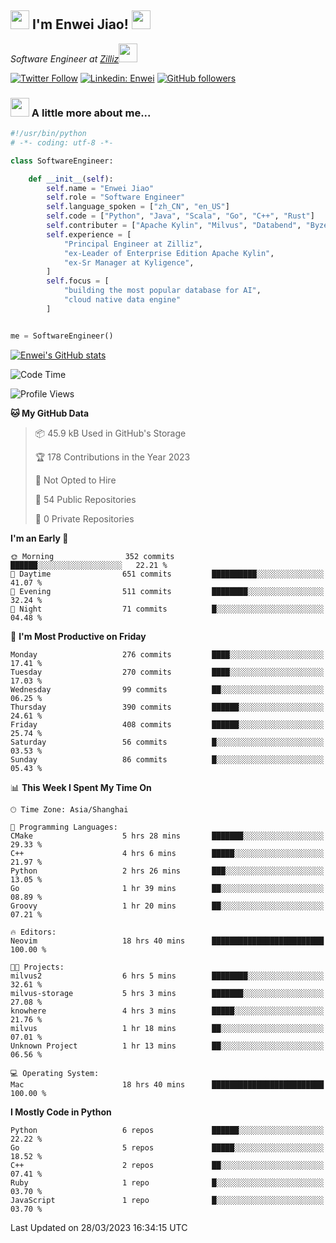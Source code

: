 <h2><img src="https://emojis.slackmojis.com/emojis/images/1531849430/4246/blob-sunglasses.gif?1531849430" width="30"/> I'm  Enwei Jiao! <img src="https://media.giphy.com/media/juBt25nT1KGys/giphy.gif" width=30> </h2>
<!-- <img align='right' src="https://media.giphy.com/media/M9gbBd9nbDrOTu1Mqx/giphy.gif" width="230"> -->
<p><em>Software Engineer at <a href="https://zilliz.com/">Zilliz</a><img src="https://media.giphy.com/media/WUlplcMpOCEmTGBtBW/giphy.gif" width="30"></em></p>

[![Twitter Follow](https://img.shields.io/twitter/follow/misteranmol?label=Follow)](https://twitter.com/intent/follow?screen_name=EnweiJiao)
[![Linkedin: Enwei](https://img.shields.io/badge/-enwei-blue?style=&logo=Linkedin&logoColor=white&link=https://www.linkedin.com/in/enwei-jiao-41192a97)](https://www.linkedin.com/in/enwei-jiao-41192a97/)
[![GitHub followers](https://img.shields.io/github/followers/jiaoew1991?label=Follow&style=social)](https://github.com/jiaoew1991)


### <img src="https://media.giphy.com/media/VgCDAzcKvsR6OM0uWg/giphy.gif" width="30"> A little more about me...  

```python
#!/usr/bin/python
# -*- coding: utf-8 -*-

class SoftwareEngineer:

    def __init__(self):
        self.name = "Enwei Jiao"
        self.role = "Software Engineer"
        self.language_spoken = ["zh_CN", "en_US"]
        self.code = ["Python", "Java", "Scala", "Go", "C++", "Rust"]
        self.contributer = ["Apache Kylin", "Milvus", "Databend", "Byzer-Lang"]
        self.experience = [
            "Principal Engineer at Zilliz",
            "ex-Leader of Enterprise Edition Apache Kylin",
            "ex-Sr Manager at Kyligence",
        ]
        self.focus = [
            "building the most popular database for AI",
            "cloud native data engine"
        ]


me = SoftwareEngineer()
```

[![Enwei's GitHub stats](https://github-readme-stats.vercel.app/api?username=jiaoew1991&count_private=true&show_icons=true)](https://github.com/jiaoew1991/jiaoew1991)

<!-- [![Top Langs](https://github-readme-stats.vercel.app/api/top-langs/?username=jiaoew1991&layout=compact)](https://github.com/jiaoew1991/jiaoew1991) -->

<!--START_SECTION:waka-->
![Code Time](http://img.shields.io/badge/Code%20Time-594%20hrs%201%20min-blue)

![Profile Views](http://img.shields.io/badge/Profile%20Views-1-blue)

**🐱 My GitHub Data** 

> 📦 45.9 kB Used in GitHub's Storage 
 > 
> 🏆 178 Contributions in the Year 2023
 > 
> 🚫 Not Opted to Hire
 > 
> 📜 54 Public Repositories 
 > 
> 🔑 0 Private Repositories 
 > 
**I'm an Early 🐤** 

```text
🌞 Morning                352 commits         ██████░░░░░░░░░░░░░░░░░░░   22.21 % 
🌆 Daytime                651 commits         ██████████░░░░░░░░░░░░░░░   41.07 % 
🌃 Evening                511 commits         ████████░░░░░░░░░░░░░░░░░   32.24 % 
🌙 Night                  71 commits          █░░░░░░░░░░░░░░░░░░░░░░░░   04.48 % 
```
📅 **I'm Most Productive on Friday** 

```text
Monday                   276 commits         ████░░░░░░░░░░░░░░░░░░░░░   17.41 % 
Tuesday                  270 commits         ████░░░░░░░░░░░░░░░░░░░░░   17.03 % 
Wednesday                99 commits          ██░░░░░░░░░░░░░░░░░░░░░░░   06.25 % 
Thursday                 390 commits         ██████░░░░░░░░░░░░░░░░░░░   24.61 % 
Friday                   408 commits         ██████░░░░░░░░░░░░░░░░░░░   25.74 % 
Saturday                 56 commits          █░░░░░░░░░░░░░░░░░░░░░░░░   03.53 % 
Sunday                   86 commits          █░░░░░░░░░░░░░░░░░░░░░░░░   05.43 % 
```


📊 **This Week I Spent My Time On** 

```text
🕑︎ Time Zone: Asia/Shanghai

💬 Programming Languages: 
CMake                    5 hrs 28 mins       ███████░░░░░░░░░░░░░░░░░░   29.33 % 
C++                      4 hrs 6 mins        █████░░░░░░░░░░░░░░░░░░░░   21.97 % 
Python                   2 hrs 26 mins       ███░░░░░░░░░░░░░░░░░░░░░░   13.05 % 
Go                       1 hr 39 mins        ██░░░░░░░░░░░░░░░░░░░░░░░   08.89 % 
Groovy                   1 hr 20 mins        ██░░░░░░░░░░░░░░░░░░░░░░░   07.21 % 

🔥 Editors: 
Neovim                   18 hrs 40 mins      █████████████████████████   100.00 % 

🐱‍💻 Projects: 
milvus2                  6 hrs 5 mins        ████████░░░░░░░░░░░░░░░░░   32.61 % 
milvus-storage           5 hrs 3 mins        ███████░░░░░░░░░░░░░░░░░░   27.08 % 
knowhere                 4 hrs 3 mins        █████░░░░░░░░░░░░░░░░░░░░   21.76 % 
milvus                   1 hr 18 mins        ██░░░░░░░░░░░░░░░░░░░░░░░   07.01 % 
Unknown Project          1 hr 13 mins        ██░░░░░░░░░░░░░░░░░░░░░░░   06.56 % 

💻 Operating System: 
Mac                      18 hrs 40 mins      █████████████████████████   100.00 % 
```

**I Mostly Code in Python** 

```text
Python                   6 repos             ██████░░░░░░░░░░░░░░░░░░░   22.22 % 
Go                       5 repos             █████░░░░░░░░░░░░░░░░░░░░   18.52 % 
C++                      2 repos             ██░░░░░░░░░░░░░░░░░░░░░░░   07.41 % 
Ruby                     1 repo              █░░░░░░░░░░░░░░░░░░░░░░░░   03.70 % 
JavaScript               1 repo              █░░░░░░░░░░░░░░░░░░░░░░░░   03.70 % 
```




 Last Updated on 28/03/2023 16:34:15 UTC
<!--END_SECTION:waka-->
